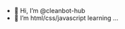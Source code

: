 - 👋 Hi, I’m @cleanbot-hub
- 🌱 I’m html/css/javascript learning ...

<!---
cleanbot-hub/cleanbot-hub is a ✨ special ✨ repository because its `README.md` (this file) appears on your GitHub profile.
You can click the Preview link to take a look at your changes.
--->
